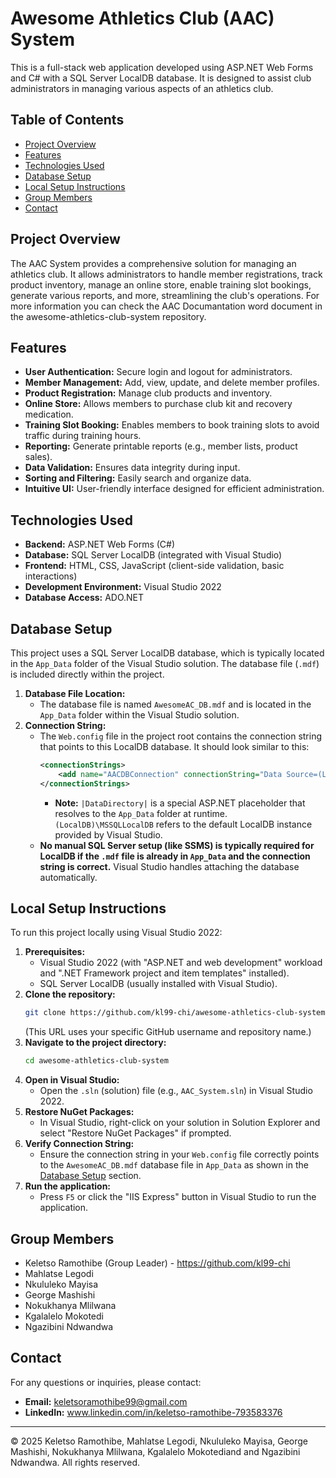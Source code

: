 # Awesome Athletics Club (AAC) System

This is a full-stack web application developed using ASP.NET Web Forms and C# with a SQL Server LocalDB database. It is designed to assist club administrators in managing various aspects of an athletics club.

## Table of Contents
- [Project Overview](#project-overview)
- [Features](#features)
- [Technologies Used](#technologies-used)
- [Database Setup](#database-setup)
- [Local Setup Instructions](#local-setup-instructions)
- [Group Members](#group-members)
- [Contact](#contact)

## Project Overview
The AAC System provides a comprehensive solution for managing an athletics club. It allows administrators to handle member registrations, track product inventory, manage an online store, enable training slot bookings, generate various reports, and more, streamlining the club's operations. For more information you can check the AAC Documantation word document in the awesome-athletics-club-system repository.

## Features
- **User Authentication:** Secure login and logout for administrators.
- **Member Management:** Add, view, update, and delete member profiles.
- **Product Registration:** Manage club products and inventory.
- **Online Store:** Allows members to purchase club kit and recovery medication.
- **Training Slot Booking:** Enables members to book training slots to avoid traffic during training hours.
- **Reporting:** Generate printable reports (e.g., member lists, product sales).
- **Data Validation:** Ensures data integrity during input.
- **Sorting and Filtering:** Easily search and organize data.
- **Intuitive UI:** User-friendly interface designed for efficient administration.

## Technologies Used
- **Backend:** ASP.NET Web Forms (C#)
- **Database:** SQL Server LocalDB (integrated with Visual Studio)
- **Frontend:** HTML, CSS, JavaScript (client-side validation, basic interactions)
- **Development Environment:** Visual Studio 2022
- **Database Access:** ADO.NET

## Database Setup
This project uses a SQL Server LocalDB database, which is typically located in the `App_Data` folder of the Visual Studio solution. The database file (`.mdf`) is included directly within the project.

1.  **Database File Location:**
    * The database file is named `AwesomeAC_DB.mdf` and is located in the `App_Data` folder within the Visual Studio solution.
2.  **Connection String:**
    * The `Web.config` file in the project root contains the connection string that points to this LocalDB database. It should look similar to this:
        ```xml
        <connectionStrings>
            <add name="AACDBConnection" connectionString="Data Source=(LocalDB)\MSSQLLocalDB;AttachDbFilename=|DataDirectory|\AwesomeAC_DB.mdf;Integrated Security=True" providerName="System.Data.SqlClient" />
        </connectionStrings>
        ```
        * **Note:** `|DataDirectory|` is a special ASP.NET placeholder that resolves to the `App_Data` folder at runtime. `(LocalDB)\MSSQLLocalDB` refers to the default LocalDB instance provided by Visual Studio.
    * **No manual SQL Server setup (like SSMS) is typically required for LocalDB if the `.mdf` file is already in `App_Data` and the connection string is correct.** Visual Studio handles attaching the database automatically.

## Local Setup Instructions
To run this project locally using Visual Studio 2022:

1.  **Prerequisites:**
    * Visual Studio 2022 (with "ASP.NET and web development" workload and ".NET Framework project and item templates" installed).
    * SQL Server LocalDB (usually installed with Visual Studio).
2.  **Clone the repository:**
    ```bash
    git clone https://github.com/kl99-chi/awesome-athletics-club-system.git
    ```
    (This URL uses your specific GitHub username and repository name.)
3.  **Navigate to the project directory:**
    ```bash
    cd awesome-athletics-club-system
    ```
4.  **Open in Visual Studio:**
    * Open the `.sln` (solution) file (e.g., `AAC_System.sln`) in Visual Studio 2022.
5.  **Restore NuGet Packages:**
    * In Visual Studio, right-click on your solution in Solution Explorer and select "Restore NuGet Packages" if prompted.
6.  **Verify Connection String:**
    * Ensure the connection string in your `Web.config` file correctly points to the `AwesomeAC_DB.mdf` database file in `App_Data` as shown in the [Database Setup](#database-setup) section.
7.  **Run the application:**
    * Press `F5` or click the "IIS Express" button in Visual Studio to run the application.

## Group Members
- Keletso Ramothibe (Group Leader) - https://github.com/kl99-chi
- Mahlatse Legodi
- Nkululeko Mayisa
- George Mashishi
- Nokukhanya Mlilwana
- Kgalalelo Mokotedi
- Ngazibini Ndwandwa

## Contact
For any questions or inquiries, please contact:
- **Email:** keletsoramothibe99@gmail.com
- **LinkedIn:** www.linkedin.com/in/keletso-ramothibe-793583376

---
© 2025 Keletso Ramothibe, Mahlatse Legodi, Nkululeko Mayisa, George Mashishi,	Nokukhanya Mlilwana, Kgalalelo Mokotediand and Ngazibini Ndwandwa. All rights reserved.
